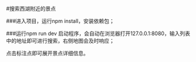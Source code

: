 #搜索西湖附近的景点

###进入项目，运行npm install，安装依赖包；

###运行npm run dev
启动程序，会自动在浏览器打开127.0.0.1:8080，输入列表中的地址即可进行搜索，右侧地图会及时响应；

点击标注点即可展开景点详细信息。